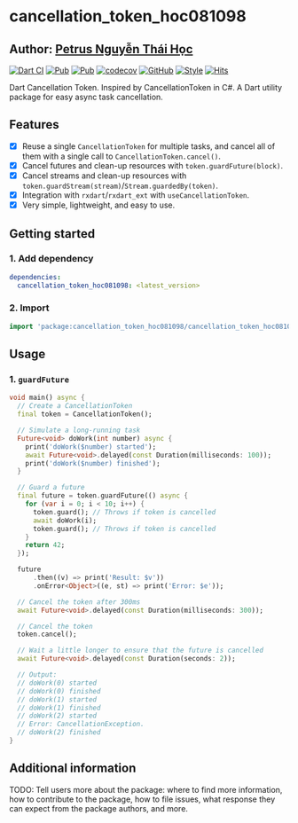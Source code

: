 # cancellation_token_hoc081098

## Author: [Petrus Nguyễn Thái Học](https://github.com/hoc081098)

[![Dart CI](https://github.com/hoc081098/cancellation_token_hoc081098/actions/workflows/dart.yml/badge.svg)](https://github.com/hoc081098/cancellation_token_hoc081098/actions/workflows/dart.yml)
[![Pub](https://img.shields.io/pub/v/cancellation_token_hoc081098)](https://pub.dev/packages/cancellation_token_hoc081098)
[![Pub](https://img.shields.io/pub/v/cancellation_token_hoc081098?include_prereleases)](https://pub.dev/packages/cancellation_token_hoc081098)
[![codecov](https://codecov.io/gh/hoc081098/cancellation_token_hoc081098/branch/master/graph/badge.svg)](https://codecov.io/gh/hoc081098/cancellation_token_hoc081098)
[![GitHub](https://img.shields.io/github/license/hoc081098/cancellation_token_hoc081098)](https://opensource.org/licenses/MIT)
[![Style](https://img.shields.io/badge/style-lints-40c4ff.svg)](https://pub.dev/packages/lints)
[![Hits](https://hits.seeyoufarm.com/api/count/incr/badge.svg?url=https%3A%2F%2Fgithub.com%2Fhoc081098%2Fcancellation_token_hoc081098&count_bg=%2379C83D&title_bg=%23555555&icon=&icon_color=%23E7E7E7&title=hits&edge_flat=false)](https://hits.seeyoufarm.com)

Dart Cancellation Token.
Inspired by CancellationToken in C#.
A Dart utility package for easy async task cancellation.

## Features

 - [x] Reuse a single `CancellationToken` for multiple tasks, and cancel all of them with a single call to `CancellationToken.cancel()`.
 - [x] Cancel futures and clean-up resources with `token.guardFuture(block)`.
 - [x] Cancel streams and clean-up resources with `token.guardStream(stream)`/`Stream.guardedBy(token)`.
 - [x] Integration with `rxdart`/`rxdart_ext` with `useCancellationToken`. 
 - [x] Very simple, lightweight, and easy to use.

## Getting started

### 1. Add dependency

```yaml
dependencies:
  cancellation_token_hoc081098: <latest_version>
```

### 2. Import

```dart
import 'package:cancellation_token_hoc081098/cancellation_token_hoc081098.dart';
```

## Usage

### 1. `guardFuture`

```dart
void main() async {
  // Create a CancellationToken
  final token = CancellationToken();

  // Simulate a long-running task
  Future<void> doWork(int number) async {
    print('doWork($number) started');
    await Future<void>.delayed(const Duration(milliseconds: 100));
    print('doWork($number) finished');
  }

  // Guard a future
  final future = token.guardFuture(() async {
    for (var i = 0; i < 10; i++) {
      token.guard(); // Throws if token is cancelled
      await doWork(i);
      token.guard(); // Throws if token is cancelled
    }
    return 42;
  });

  future
      .then((v) => print('Result: $v'))
      .onError<Object>((e, st) => print('Error: $e'));

  // Cancel the token after 300ms
  await Future<void>.delayed(const Duration(milliseconds: 300));

  // Cancel the token
  token.cancel();

  // Wait a little longer to ensure that the future is cancelled
  await Future<void>.delayed(const Duration(seconds: 2));

  // Output:
  // doWork(0) started
  // doWork(0) finished
  // doWork(1) started
  // doWork(1) finished
  // doWork(2) started
  // Error: CancellationException.
  // doWork(2) finished
}
```

## Additional information

TODO: Tell users more about the package: where to find more information, how to 
contribute to the package, how to file issues, what response they can expect 
from the package authors, and more.
